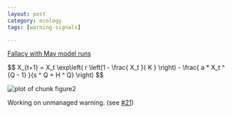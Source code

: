 ```yaml
---
layout: post
category: ecology
tags: [warning-signals]

---
```




[Fallacy with May model runs](https://github.com/cboettig/earlywarning/issues/5)

<div>
$$ X_{t+1} = X_t \exp\left( r \left(1 - \frac{ X_t }{ K } \right) - \frac{ a * X_t ^ {Q - 1} }{s ^ Q + H ^ Q} \right) $$
</div>


![plot of chunk figure2](http://farm9.staticflickr.com/8435/7846795570_87ac2e71fd_o.png) 


Working on unmanaged warning. (see [#21](https://github.com/cboettig/pdg_control/issues/21))
